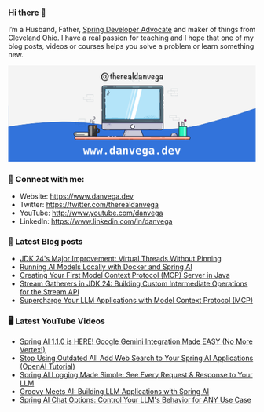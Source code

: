 ### Hi there 👋

I’m a Husband, Father, [Spring Developer Advocate](https://tanzu.vmware.com/developer/advocates/) and maker of things from Cleveland Ohio. I have a real passion for teaching and I hope that one of my blog posts, videos or courses helps you solve a problem or learn something new.

![Profile Header](./github_profile_header.png)

### 🤝 Connect with me:

- Website: https://www.danvega.dev
- Twitter: https://twitter.com/therealdanvega
- YouTube: http://www.youtube.com/danvega
- LinkedIn: https://www.linkedin.com/in/danvega

### 📝 Latest Blog posts

<!-- BLOG-POST-LIST:START -->
- [JDK 24's Major Improvement: Virtual Threads Without Pinning](https://www.danvega.dev/blog/jdk-24-virtual-threads-without-pinning)
- [Running AI Models Locally with Docker and Spring AI](https://www.danvega.dev/blog/docker-model-runner)
- [Creating Your First Model Context Protocol (MCP) Server in Java](https://www.danvega.dev/blog/creating-your-first-mcp-server-java)
- [Stream Gatherers in JDK 24: Building Custom Intermediate Operations for the Stream API](https://www.danvega.dev/blog/stream-gatherers)
- [Supercharge Your LLM Applications with Model Context Protocol (MCP)](https://www.danvega.dev/blog/model-context-protocol-introduction)<!-- BLOG-POST-LIST:END -->

### 🖥 Latest YouTube Videos

<!-- YOUTUBE:START -->
- [Spring AI 1.1.0 is HERE! Google Gemini Integration Made EASY &lpar;No More Vertex!&rpar;](https://www.youtube.com/watch?v=PibEG9A6AeE)
- [Stop Using Outdated AI! Add Web Search to Your Spring AI Applications &lpar;OpenAI Tutorial&rpar;](https://www.youtube.com/watch?v=DQt95vgtgFw)
- [Spring AI Logging Made Simple: See Every Request &amp; Response to Your LLM](https://www.youtube.com/watch?v=R_BXvIKrN4c)
- [Groovy Meets AI: Building LLM Applications with Spring AI](https://www.youtube.com/watch?v=rQwm9--DMIA)
- [Spring AI Chat Options: Control Your LLM&#39;s Behavior for ANY Use Case](https://www.youtube.com/watch?v=MrC-xDvkJlE)
<!-- YOUTUBE:END -->

